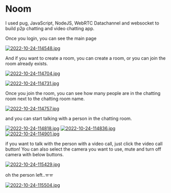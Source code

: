 # Noom

I used pug, JavaScript, NodeJS, WebRTC Datachannel and websocket to build p2p chatting and video chatting app.

Once you login, you can see the main page

[![2022-10-24-114548.jpg](https://i.postimg.cc/JzZ8CXSg/2022-10-24-114548.jpg)](https://postimg.cc/Mn6Nyn6b)

And if you want to create a room, you can create a room, or you can join the room already exists.

[![2022-10-24-114704.jpg](https://i.postimg.cc/bNHX6Pbc/2022-10-24-114704.jpg)](https://postimg.cc/crH5HVXX)

[![2022-10-24-114731.jpg](https://i.postimg.cc/7h8cVtZZ/2022-10-24-114731.jpg)](https://postimg.cc/HczBW2Mq)

Once you join the room, you can see how many people are in the chatting room next to the chatting room name.

[![2022-10-24-114757.jpg](https://i.postimg.cc/zfyc1YLf/2022-10-24-114757.jpg)](https://postimg.cc/4KT5zMQC)

and you can start talking with a person in the chatting room.

[![2022-10-24-114818.jpg](https://i.postimg.cc/ZqvVMPgB/2022-10-24-114818.jpg)](https://postimg.cc/3y7XyG3Y)
[![2022-10-24-114836.jpg](https://i.postimg.cc/sxb2wrZZ/2022-10-24-114836.jpg)](https://postimg.cc/gLqd21sY)
[![2022-10-24-114901.jpg](https://i.postimg.cc/zGZBhqrs/2022-10-24-114901.jpg)](https://postimg.cc/nC2pbbM2)

if you want to talk with the person with a video call, just click the video call button!
You can also select the camera you want to use, mute and turn off camera with below buttons.

[![2022-10-24-115429.jpg](https://i.postimg.cc/vZgNJdxZ/2022-10-24-115429.jpg)](https://postimg.cc/w1z2NZkC)


oh the person left..ㅠㅠ

[![2022-10-24-115504.jpg](https://i.postimg.cc/L5GzfG9x/2022-10-24-115504.jpg)](https://postimg.cc/K3rkhqgT)
